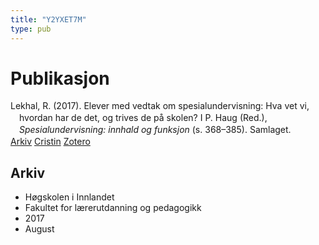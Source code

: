 ```yaml
---
title: "Y2YXET7M"
type: pub
---
```

<h1>Publikasjon</h1>
<article id="csl-bib-container-Y2YXET7M" class="csl-bib-container">
  <div class="csl-bib-body" style="line-height: 1.35; padding-left: 1em; text-indent:-1em;">
  <div class="csl-entry">Lekhal, R. (2017). Elever med vedtak om spesialundervisning: Hva vet vi, hvordan har de det, og trives de p&#xE5; skolen? I P. Haug (Red.), <i>Spesialundervisning: innhald og funksjon</i> (s. 368&#x2013;385). Samlaget.</div>
</div>
  <div class="csl-bib-buttons">
    <a href="#taxonomy-article-Y2YXET7M" class="csl-bib-button">Arkiv</a>
    <a href="https://app.cristin.no/results/show.jsf?id=1484723" alt="Cristin URL" class="csl-bib-button">Cristin</a>
    <a href="http://zotero.org/groups/5402882/items/Y2YXET7M" alt="Zotero URL" class="csl-bib-button">Zotero</a>
  </div>
  <div id="csl-bib-meta-container-Y2YXET7M"></div>
</article>
<div id="csl-bib-meta-Y2YXET7M" class="csl-bib-meta">
  <article id="taxonomy-article-Y2YXET7M" class="taxonomy-article">
    <h1>Arkiv</h1>
    <ul>
      <li>Høgskolen i Innlandet</li>
      <li>Fakultet for lærerutdanning og pedagogikk</li>
      <li>2017</li>
      <li>August</li>
    </ul>
  </article>
</div>
